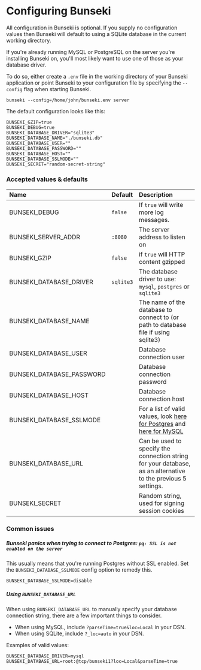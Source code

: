 # Configuring Bunseki

All configuration in Bunseki is optional. If you supply no configuration values then Bunseki will default to using a SQLite database in the current working directory.

If you're already running MySQL or PostgreSQL on the server you're installing Bunseki on, you'll most likely want to use one of those as your database driver.

To do so, either create a `.env` file in the working directory of your Bunseki application or point Bunseki to your configuration file by specifying the `--config` flag when starting Bunseki.

`
bunseki --config=/home/john/bunseki.env server
`

The default configuration looks like this:

```
BUNSEKI_GZIP=true
BUNSEKI_DEBUG=true
BUNSEKI_DATABASE_DRIVER="sqlite3"
BUNSEKI_DATABASE_NAME="./bunseki.db"
BUNSEKI_DATABASE_USER=""
BUNSEKI_DATABASE_PASSWORD=""
BUNSEKI_DATABASE_HOST=""
BUNSEKI_DATABASE_SSLMODE=""
BUNSEKI_SECRET="random-secret-string"
```

### Accepted values & defaults

| Name | Default | Description
| :---- | :---| :---
| BUNSEKI_DEBUG | `false` | If `true` will write more log messages.
| BUNSEKI_SERVER_ADDR | `:8080` | The server address to listen on
| BUNSEKI_GZIP | `false` | if `true` will HTTP content gzipped
| BUNSEKI_DATABASE_DRIVER | `sqlite3` | The database driver to use: `mysql`, `postgres` or `sqlite3`
| BUNSEKI_DATABASE_NAME |  | The name of the database to connect to (or path to database file if using sqlite3)
| BUNSEKI_DATABASE_USER |  | Database connection user
| BUNSEKI_DATABASE_PASSWORD | | Database connection password
| BUNSEKI_DATABASE_HOST |  | Database connection host
| BUNSEKI_DATABASE_SSLMODE | | For a list of valid values, look [here for Postgres](https://www.postgresql.org/docs/9.1/static/libpq-ssl.html#LIBPQ-SSL-PROTECTION) and [here for MySQL](https://github.com/Go-SQL-Driver/MySQL/#tls)
| BUNSEKI_DATABASE_URL | | Can be used to specify the connection string for your database, as an alternative to the previous 5 settings. 
| BUNSEKI_SECRET |  | Random string, used for signing session cookies

### Common issues

##### Bunseki panics when trying to connect to Postgres: `pq: SSL is not enabled on the server`

This usually means that you're running Postgres without SSL enabled. Set the `BUNSEKI_DATABASE_SSLMODE` config option to remedy this.

```
BUNSEKI_DATABASE_SSLMODE=disable
```

##### Using `BUNSEKI_DATABASE_URL`

When using `BUNSEKI_DATABASE_URL` to manually specify your database connection string, there are a few important things to consider.

- When using MySQL, include `?parseTime=true&loc=Local` in your DSN.
- When using SQLite, include `?_loc=auto` in your DSN.

Examples of valid values:

```
BUNSEKI_DATABASE_DRIVER=mysql
BUNSEKI_DATABASE_URL=root:@tcp/bunseki1?loc=Local&parseTime=true
```
